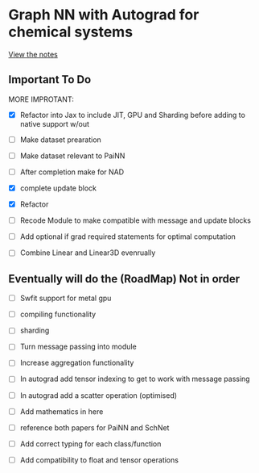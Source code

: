 
# Graph NN with Autograd for chemical systems

[View the notes](notes.md)


## Important To Do

MORE IMPROTANT:
- [X] Refactor into Jax to include JIT, GPU and Sharding before adding to native support w/out

- [ ] Make dataset prearation
- [ ] Make dataset relevant to PaiNN
- [ ] After completion make for NAD
- [X] complete update block
- [X] Refactor
- [ ] Recode Module to make compatible with message and update blocks
- [ ] Add optional if grad required statements for optimal computation
- [ ] Combine Linear and Linear3D evenrually

## Eventually will do the (RoadMap) Not in order

- [ ] Swfit support for metal gpu
- [ ] compiling functionality
- [ ] sharding
- [ ] Turn message passing into module
- [ ] Increase aggregation functionality
- [ ] In autograd add tensor indexing to get to work with message passing
- [ ] In autograd add a scatter operation (optimised)
- [ ] Add mathematics in here
- [ ] reference both papers for PaiNN and SchNet
- [ ] Add correct typing for each class/function
- [ ] Add compatibility to float and tensor operations 



